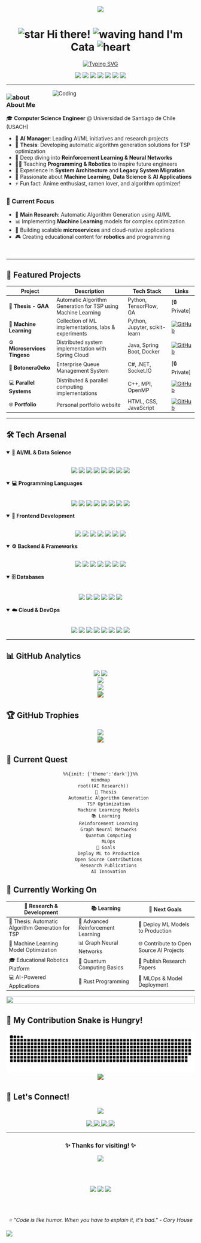 <!-- Header animado con gradiente PÚRPURA -->
<div align="center">
  <img src="https://capsule-render.vercel.app/api?type=waving&color=gradient&customColorList=12,14,16,18,20&height=200&section=header&text=Catalina%20Olivares&fontSize=60&animation=fadeIn&fontAlignY=35&desc=Computer%20Science%20Engineer%20%7C%20AI%20Manager%20%7C%20Machine%20Learning&descAlignY=55&descSize=18&fontColor=FFFFFF" />
</div>

<!-- Saludo con animaciones ORIGINALES -->
<h1 align="center">
  <img src="https://media.tenor.com/h5F7PZhXNisAAAAj/star.gif" width="50px" alt="star" />
  Hi there! <img src="https://media.giphy.com/media/hvRJCLFzcasrR4ia7z/giphy.gif" width="30px" alt="waving hand"> I'm Cata
  <img src="https://media.tenor.com/rkAEqes681cAAAAj/purple-heart-purple.gif" width="40px" alt="heart" />
</h1>

<!-- Typing SVG -->
<p align="center">
  <a href="https://github.com/DenverCoder1/readme-typing-svg">
    <img src="https://readme-typing-svg.herokuapp.com?font=Fira+Code&pause=1000&color=9D4EDD&center=true&vCenter=true&random=false&width=600&lines=AI+Manager+%26+Machine+Learning+Engineer+%F0%9F%A4%96;Computer+Science+Engineer+USACH+%F0%9F%8E%93;Reinforcement+Learning+Enthusiast+%F0%9F%A7%A0;Teaching+Robotics+%26+Programming+%F0%9F%93%9A;Building+the+Future+with+AI+%F0%9F%9A%80" alt="Typing SVG" />
  </a>
</p>

<!-- Aesthetic flowers divider -->
<p align="center">
  <img src="https://media.tenor.com/O1giINuZjxAAAAAj/flowers.gif" width="50px" />
  <img src="https://media.tenor.com/O1giINuZjxAAAAAj/flowers.gif" width="50px" />
  <img src="https://media.tenor.com/O1giINuZjxAAAAAj/flowers.gif" width="50px" />
  <img src="https://media.tenor.com/O1giINuZjxAAAAAj/flowers.gif" width="50px" />
  <img src="https://media.tenor.com/O1giINuZjxAAAAAj/flowers.gif" width="50px" />
  <img src="https://media.tenor.com/O1giINuZjxAAAAAj/flowers.gif" width="50px" />
  <img src="https://media.tenor.com/O1giINuZjxAAAAAj/flowers.gif" width="50px" />
</p>

---

<!-- About Me Section con layout mejorado -->
<img align="right" width="380" src="https://media.tenor.com/Ck-OOIzPHwUAAAAi/bubu-eating-on-computer-eating.gif" alt="Coding" style="margin: 0 0 20px 20px;" />

### <img src="https://media.giphy.com/media/ObNTw8Uzwy6KQ/giphy.gif" width="30px" alt="about"> About Me

🎓 **Computer Science Engineer** @ Universidad de Santiago de Chile (USACH)
- 🤖 **AI Manager**: Leading AI/ML initiatives and research projects
- 🧬 **Thesis**: Developing automatic algorithm generation solutions for TSP optimization
- 🔬 Deep diving into **Reinforcement Learning & Neural Networks**
- 👩‍🏫 Teaching **Programming & Robotics** to inspire future engineers
- 💼 Experience in **System Architecture** and **Legacy System Migration**
- 🎯 Passionate about **Machine Learning**, **Data Science** & **AI Applications**
- ⚡ Fun fact: Anime enthusiast, ramen lover, and algorithm optimizer!

### 🎯 Current Focus
- 🧠 **Main Research**: Automatic Algorithm Generation using AI/ML
- 📊 Implementing **Machine Learning** models for complex optimization
- 🚀 Building scalable **microservices** and cloud-native applications
- 🎮 Creating educational content for **robotics** and programming

<br clear="right"/>

---

<!-- Featured Projects Section -->
## 🌟 Featured Projects

<div align="center">
  
| Project | Description | Tech Stack | Links |
|---------|-------------|------------|-------|
| 🧬 **Thesis - GAA** | Automatic Algorithm Generation for TSP using Machine Learning | Python, TensorFlow, GA | [🔒 Private] |
| 🤖 **Machine Learning** | Collection of ML implementations, labs & experiments | Python, Jupyter, scikit-learn | [![GitHub](https://img.shields.io/badge/Code-View-purple?style=flat&logo=github)](https://github.com/CatalinaOlivares/Machine-Learning) |
| ⚙️ **Microservices Tingeso** | Distributed system implementation with Spring Cloud | Java, Spring Boot, Docker | [![GitHub](https://img.shields.io/badge/Code-View-purple?style=flat&logo=github)](https://github.com/CatalinaOlivares/Tingeso2) |
| 🎯 **BotoneraGeko** | Enterprise Queue Management System | C#, .NET, Socket.IO | [🔒 Private] |
| 💻 **Parallel Systems** | Distributed & parallel computing implementations | C++, MPI, OpenMP | [![GitHub](https://img.shields.io/badge/Code-View-purple?style=flat&logo=github)](https://github.com/CatalinaOlivares/lab3paralelos) |
| 🌐 **Portfolio** | Personal portfolio website | HTML, CSS, JavaScript | [![GitHub](https://img.shields.io/badge/Code-View-purple?style=flat&logo=github)](https://github.com/CatalinaOlivares/catalinaolivares.github.io) |

</div>

---

<!-- Tech Stack mejorado con categorías y más iconos -->
## 🛠️ Tech Arsenal

<details open>
<summary><b>🤖 AI/ML & Data Science</b></summary>
<br>
<p align="center">
  <img src="https://img.shields.io/badge/TensorFlow-FF6F00?style=for-the-badge&logo=tensorflow&logoColor=white" />
  <img src="https://img.shields.io/badge/PyTorch-EE4C2C?style=for-the-badge&logo=pytorch&logoColor=white" />
  <img src="https://img.shields.io/badge/scikit--learn-F7931E?style=for-the-badge&logo=scikit-learn&logoColor=white" />
  <img src="https://img.shields.io/badge/Keras-D00000?style=for-the-badge&logo=keras&logoColor=white" />
  <img src="https://img.shields.io/badge/Pandas-150458?style=for-the-badge&logo=pandas&logoColor=white" />
  <img src="https://img.shields.io/badge/NumPy-013243?style=for-the-badge&logo=numpy&logoColor=white" />
  <img src="https://img.shields.io/badge/Matplotlib-11557c?style=for-the-badge" />
  <img src="https://img.shields.io/badge/Jupyter-F37626?style=for-the-badge&logo=jupyter&logoColor=white" />
</p>
</details>

<details open>
<summary><b>💻 Programming Languages</b></summary>
<br>
<p align="center">
  <img src="https://img.shields.io/badge/Python-3776AB?style=for-the-badge&logo=python&logoColor=white" />
  <img src="https://img.shields.io/badge/C%23-239120?style=for-the-badge&logo=c-sharp&logoColor=white" />
  <img src="https://img.shields.io/badge/Java-ED8B00?style=for-the-badge&logo=openjdk&logoColor=white" />
  <img src="https://img.shields.io/badge/JavaScript-F7DF1E?style=for-the-badge&logo=javascript&logoColor=black" />
  <img src="https://img.shields.io/badge/TypeScript-007ACC?style=for-the-badge&logo=typescript&logoColor=white" />
  <img src="https://img.shields.io/badge/C++-00599C?style=for-the-badge&logo=c%2B%2B&logoColor=white" />
  <img src="https://img.shields.io/badge/R-276DC3?style=for-the-badge&logo=r&logoColor=white" />
  <img src="https://img.shields.io/badge/MATLAB-0076A8?style=for-the-badge&logo=mathworks&logoColor=white" />
</p>
</details>

<details open>
<summary><b>🎨 Frontend Development</b></summary>
<br>
<p align="center">
  <img src="https://img.shields.io/badge/Angular-DD0031?style=for-the-badge&logo=angular&logoColor=white" />
  <img src="https://img.shields.io/badge/React-20232A?style=for-the-badge&logo=react&logoColor=61DAFB" />
  <img src="https://img.shields.io/badge/Vue.js-4FC08D?style=for-the-badge&logo=vue.js&logoColor=white" />
  <img src="https://img.shields.io/badge/HTML5-E34F26?style=for-the-badge&logo=html5&logoColor=white" />
  <img src="https://img.shields.io/badge/CSS3-1572B6?style=for-the-badge&logo=css3&logoColor=white" />
  <img src="https://img.shields.io/badge/Bootstrap-563D7C?style=for-the-badge&logo=bootstrap&logoColor=white" />
  <img src="https://img.shields.io/badge/Tailwind_CSS-38B2AC?style=for-the-badge&logo=tailwind-css&logoColor=white" />
</p>
</details>

<details open>
<summary><b>⚙️ Backend & Frameworks</b></summary>
<br>
<p align="center">
  <img src="https://img.shields.io/badge/.NET-5C2D91?style=for-the-badge&logo=.net&logoColor=white" />
  <img src="https://img.shields.io/badge/Spring_Boot-6DB33F?style=for-the-badge&logo=spring&logoColor=white" />
  <img src="https://img.shields.io/badge/Node.js-43853D?style=for-the-badge&logo=node.js&logoColor=white" />
  <img src="https://img.shields.io/badge/Express.js-404D59?style=for-the-badge" />
  <img src="https://img.shields.io/badge/Django-092E20?style=for-the-badge&logo=django&logoColor=white" />
  <img src="https://img.shields.io/badge/Flask-000000?style=for-the-badge&logo=flask&logoColor=white" />
  <img src="https://img.shields.io/badge/FastAPI-009688?style=for-the-badge&logo=fastapi&logoColor=white" />
</p>
</details>

<details open>
<summary><b>🗄️ Databases</b></summary>
<br>
<p align="center">
  <img src="https://img.shields.io/badge/PostgreSQL-316192?style=for-the-badge&logo=postgresql&logoColor=white" />
  <img src="https://img.shields.io/badge/MySQL-00000F?style=for-the-badge&logo=mysql&logoColor=white" />
  <img src="https://img.shields.io/badge/MongoDB-4EA94B?style=for-the-badge&logo=mongodb&logoColor=white" />
  <img src="https://img.shields.io/badge/SQL_Server-CC2927?style=for-the-badge&logo=microsoft-sql-server&logoColor=white" />
  <img src="https://img.shields.io/badge/Redis-DC382D?style=for-the-badge&logo=redis&logoColor=white" />
  <img src="https://img.shields.io/badge/Oracle-F80000?style=for-the-badge&logo=oracle&logoColor=white" />
</p>
</details>

<details open>
<summary><b>☁️ Cloud & DevOps</b></summary>
<br>
<p align="center">
  <img src="https://img.shields.io/badge/Docker-2496ED?style=for-the-badge&logo=docker&logoColor=white" />
  <img src="https://img.shields.io/badge/Kubernetes-326CE5?style=for-the-badge&logo=kubernetes&logoColor=white" />
  <img src="https://img.shields.io/badge/Azure-0089D0?style=for-the-badge&logo=microsoft-azure&logoColor=white" />
  <img src="https://img.shields.io/badge/AWS-232F3E?style=for-the-badge&logo=amazon-aws&logoColor=white" />
  <img src="https://img.shields.io/badge/GCP-4285F4?style=for-the-badge&logo=google-cloud&logoColor=white" />
  <img src="https://img.shields.io/badge/GitHub_Actions-2088FF?style=for-the-badge&logo=github-actions&logoColor=white" />
  <img src="https://img.shields.io/badge/Jenkins-D24939?style=for-the-badge&logo=Jenkins&logoColor=white" />
  <img src="https://img.shields.io/badge/Git-F05032?style=for-the-badge&logo=git&logoColor=white" />
</p>
</details>

---

<!-- GitHub Stats con diseño mejorado PÚRPURA -->
## 📊 GitHub Analytics

<div align="center">
  <img width="49%" src="https://github-readme-stats.vercel.app/api?username=catalinaolivares&show_icons=true&theme=shades-of-purple&hide_border=true&bg_color=0D1117&title_color=9D4EDD&icon_color=9D4EDD&text_color=c9d1d9" />
  <img width="49%" src="https://github-readme-streak-stats.herokuapp.com/?user=catalinaolivares&theme=shades-of-purple&hide_border=true&background=0D1117&stroke=9D4EDD&ring=9D4EDD&fire=9D4EDD&currStreakLabel=9D4EDD" />
</div>

<div align="center">
  <img width="40%" src="https://github-readme-stats.vercel.app/api/top-langs/?username=catalinaolivares&layout=compact&theme=shades-of-purple&hide_border=true&bg_color=0D1117&title_color=9D4EDD&text_color=c9d1d9&langs_count=8" />
</div>

<!-- Activity Graph PÚRPURA -->
<div align="center">
  <img width="90%" src="https://github-readme-activity-graph.vercel.app/graph?username=catalinaolivares&theme=tokyo-night&hide_border=true&bg_color=0D1117&color=9D4EDD&line=9D4EDD&point=FFFFFF" />
</div>

<!-- Aesthetic purple separator -->
<div align="center">
  <img src="https://user-images.githubusercontent.com/73097560/115834477-dbab4500-a447-11eb-908a-139a6edaec5c.gif" style="max-width: 100%; height: auto; filter: hue-rotate(270deg) saturate(3) brightness(0.8);">
</div>

<!-- Trophies -->
## 🏆 GitHub Trophies

<div align="center">
  <img src="https://github-profile-trophy.vercel.app/?username=catalinaolivares&theme=discord&no-frame=true&no-bg=false&margin-w=4&column=7" />
</div>

<!-- Purple line separator -->
<div align="center">
  <img src="https://user-images.githubusercontent.com/73097560/115834477-dbab4500-a447-11eb-908a-139a6edaec5c.gif" style="max-width: 100%; height: auto; filter: hue-rotate(270deg) saturate(3) brightness(0.8);">
</div>

<!-- Current Focus con Mermaid Diagram -->
## 🔮 Current Quest

<div align="center">

```mermaid
%%{init: {'theme':'dark'}}%%
mindmap
  root((AI Research))
    🧬 Thesis
      Automatic Algorithm Generation
      TSP Optimization
      Machine Learning Models
    📚 Learning
      Reinforcement Learning
      Graph Neural Networks
      Quantum Computing
      MLOps
    🎯 Goals
      Deploy ML to Production
      Open Source Contributions
      Research Publications
      AI Innovation
```

</div>

<!-- Currently Working On Table -->
## 🎯 Currently Working On

<div align="center">
  
| 🚀 Research & Development | 📚 Learning | 🌟 Next Goals |
|--------------------------|-------------|---------------|
| 🧬 Thesis: Automatic Algorithm Generation for TSP | 🧠 Advanced Reinforcement Learning | 🤖 Deploy ML Models to Production |
| 🤖 Machine Learning Model Optimization | 📊 Graph Neural Networks | 🌐 Contribute to Open Source AI Projects |
| 🎓 Educational Robotics Platform | 🔮 Quantum Computing Basics | 📝 Publish Research Papers |
| 💻 AI-Powered Applications | 🦀 Rust Programming | 🚀 MLOps & Model Deployment |

</div>

<!-- Aesthetic separator -->
<div align="center">
  <img src="https://i.imgur.com/dBaSKWF.gif" height="20" width="100%">
</div>

<!-- Snake animation -->
## 🐍 My Contribution Snake is Hungry!

<div align="center">
  <img src="https://raw.githubusercontent.com/Elanza-48/Elanza-48/main/resources/img/github-contribution-grid-snake.svg" alt="snake animation" />
</div>

<!-- Aesthetic purple line separator -->
<div align="center">
  <img src="https://user-images.githubusercontent.com/73097560/115834477-dbab4500-a447-11eb-908a-139a6edaec5c.gif" style="max-width: 100%; height: auto; filter: hue-rotate(270deg) saturate(3) brightness(0.8);">
</div>

<!-- Connect Section con GIF de Sailor Moon -->
## 💌 Let's Connect!

<div align="center">
  <img src="https://media.tenor.com/xjj2Bt60AQcAAAAj/sailor-moon-heart-eyes.gif" width="80px" />
</div>

<p align="center">
  <a href="https://www.linkedin.com/in/catalina-olivares-maturana">
    <img src="https://img.shields.io/badge/LinkedIn-0077B5?style=for-the-badge&logo=linkedin&logoColor=white" />
  </a>
  <a href="mailto:catalina.olivares.m@usach.cl">
    <img src="https://img.shields.io/badge/Email-D14836?style=for-the-badge&logo=gmail&logoColor=white" />
  </a>
  <a href="https://github.com/catalinaolivares">
    <img src="https://img.shields.io/badge/GitHub-100000?style=for-the-badge&logo=github&logoColor=white" />
  </a>
  <a href="https://catalinaolivares.github.io">
    <img src="https://img.shields.io/badge/Portfolio-FF5722?style=for-the-badge&logo=google-chrome&logoColor=white" />
  </a>
</p>

---

<!-- Visitor Count -->
<div align="center">
  <h3>✨ Thanks for visiting! ✨</h3>
  
  ![](https://hit.yhype.me/github/profile?user_id=83724947)
  
  <br><br>
  
  <img src="https://media.tenor.com/JyuRkIuKSzsAAAAj/heart-cute.gif" width="50px" />
  <img src="https://media.tenor.com/h5F7PZhXNisAAAAj/star.gif" width="60px" />
  <img src="https://media.tenor.com/JyuRkIuKSzsAAAAj/heart-cute.gif" width="50px" />
  
  <br><br>
  
  <i>⭐ "Code is like humor. When you have to explain it, it's bad." - Cory House</i>
  
</div>

<!-- Footer PÚRPURA -->
<img src="https://capsule-render.vercel.app/api?type=waving&color=gradient&customColorList=12,14,16,18,20&height=100&section=footer" />

<!-- Hidden Sailor Moon Easter Egg -->
<!-- 
  🌙✨ In the name of the moon, I'll punish bad code! ✨🌙
  Found the easter egg? You're awesome! Send me a message with 🌙 
-->
